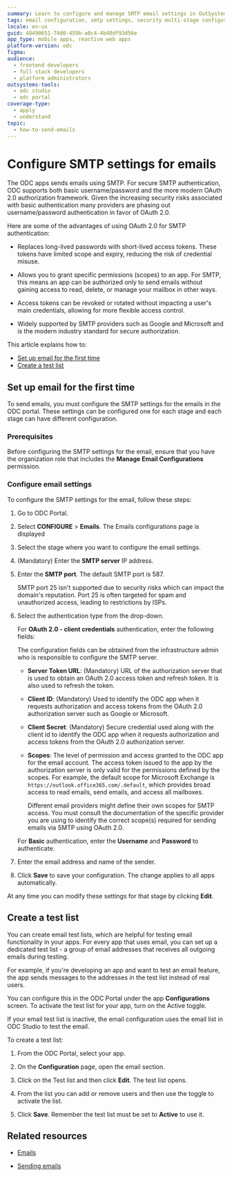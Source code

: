 ```yaml
---
summary: Learn to configure and manage SMTP email settings in OutSystems Developer Cloud (ODC) for app stages.
tags: email configuration, smtp settings, security multi-stage configuration, cloud services
locale: en-us
guid: 48490651-74d0-459b-a0c4-4b40df93d56e
app_type: mobile apps, reactive web apps
platform-version: odc
figma:
audience:
  - frontend developers
  - full stack developers
  - platform administrators
outsystems-tools:
  - odc studio
  - odc portal
coverage-type:
  - apply
  - understand
topic:
  - how-to-send-emails
---
```


# Configure SMTP settings for emails

The ODC apps sends emails using SMTP. For secure SMTP authentication, ODC supports both basic username/password and the more modern OAuth 2.0 authorization framework. Given the increasing security risks associated with basic authentication many providers are phasing out username/password authentication in favor of OAuth 2.0.

Here are some of the advantages of using OAuth 2.0 for SMTP authentication:

* Replaces long-lived passwords with short-lived access tokens. These tokens have limited scope and expiry, reducing the risk of credential misuse.

* Allows you to grant specific permissions (scopes) to an app. For SMTP, this means an app can be authorized only to send emails without gaining access to read, delete, or manage your mailbox in other ways.

* Access tokens can be revoked or rotated without impacting a user's main credentials, allowing for more flexible access control.

* Widely supported by SMTP providers such as Google and Microsoft and is the modern industry standard for secure authorization.

This article explains how to:

* [Set up email for the first time](#set-up-email-for-the-first-time)
* [Create a test list](#create-a-test-list)

## Set up email for the first time

To send emails, you must configure the SMTP settings for the emails in the ODC portal. These settings can be configured one for each stage and each stage can have different configuration.

### Prerequisites

Before configuring the SMTP settings for the email, ensure that you have the organization role that includes the **Manage Email Configurations** permission.

### Configure email settings

To configure the SMTP settings for the email, follow these steps:

1. Go to ODC Portal.

1. Select **CONFIGURE** > **Emails**.
The Emails configurations page is displayed  

1. Select the stage where you want to configure the email settings.

1. (Mandatory) Enter the **SMTP server** IP address.

1. Enter the **SMTP port**. The default SMTP port is 587.  

    <div class="info" markdown="1">

    SMTP port 25 isn't supported due to security risks which can impact the domain's reputation. Port 25 is often targeted for spam and unauthorized access, leading to restrictions by ISPs.

    </div>

1. Select the authentication type from the drop-down.

    For **OAuth 2.0 - client credentials** authentication, enter the following fields:

    <div class="info" markdown="1">

    The configuration fields can be obtained from the infrastructure admin who is responsible to configure the SMTP server.

    </div>

    * **Server Token URL**: (Mandatory) URL of the authorization server that is used to obtain an OAuth 2.0 access token and refresh token. It is also used to refresh the token.

    * **Client ID**: (Mandatory) Used to identify the ODC app when it requests authorization and access tokens from the OAuth 2.0 authorization server such as Google or Microsoft.

    * **Client Secret**: (Mandatory) Secure credential used along with the client id to identify the ODC app when it requests authorization and access tokens from the OAuth 2.0 authorization server.

    * **Scopes**: The level of permission and access granted to the ODC app for the email account.
    The access token issued to the app by the authorization server is only valid for the permissions defined by the scopes. For example, the default scope for Microsoft Exchange is `https://outlook.office365.com/.default`, which provides broad access to read emails, send emails, and access all mailboxes.

      <div class="info" markdown="1">

      Different email providers might define their own scopes for SMTP access. You must consult the documentation of the specific provider you are using to identify the correct scope(s) required for sending emails via SMTP using OAuth 2.0.

      </div>

    For **Basic** authentication, enter the **Username** and **Password** to authenticate.

1. Enter the email address and name of the sender.

1. Click **Save** to save your configuration. The change applies to all apps automatically.

At any time you can modify these settings for that stage by clicking **Edit**.

## Create a test list

You can create email test lists, which are helpful for testing email functionality in your apps. For every app that uses email, you can set up a dedicated test list - a group of email addresses that receives all outgoing emails during testing.

For example, if you're developing an app and want to test an email feature, the app sends messages to the addresses in the test list instead of real users.

You can configure this in the ODC Portal under the app **Configurations** screen. To activate the test list for your app, turn on the Active toggle.

<div class="info" markdown="1">

If your email test list is inactive, the email configuration uses the email list in ODC Studio to test the email.

</div>

To create a test list:

1. From the ODC Portal, select your app.

1. On the **Configuration** page, open the email section.

1. Click on the Test list and then click **Edit**. The test list opens.

1. From the list you can add or remove users and then use the toggle to activate the list.  

1. Click **Save**. Remember the test list must be set to **Active** to use it.

## Related resources

* [Emails](../building-apps/sending-emails/intro.md)

* [Sending emails](../building-apps/sending-emails/sending.md)
